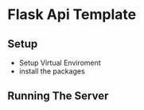 # Flask Api Template

## Setup
- Setup Virtual Enviroment
- install the packages

## Running The Server
